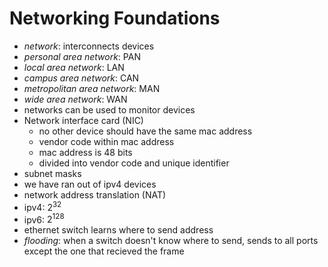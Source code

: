 # Networking Foundations
- _network_: interconnects devices
- _personal area network_: PAN
- _local area network_: LAN
- _campus area network_: CAN
- _metropolitan area network_: MAN
- _wide area network_: WAN
- networks can be used to monitor devices
- Network interface card (NIC)
  - no other device should have the same mac address
  - vendor code within mac address
  - mac address is 48 bits
  - divided into vendor code and unique identifier
- subnet masks
- we have ran out of ipv4 devices
- network address translation (NAT)
- ipv4: $2^32$
- ipv6: $2^128$
- ethernet switch learns where to send address
- _flooding_: when a switch doesn't know where to send, sends to all ports except the one that recieved the frame
